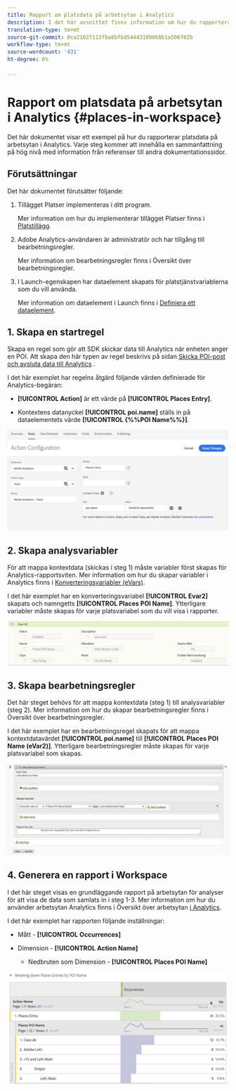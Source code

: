 ```yaml
---
title: Rapport om platsdata på arbetsytan i Analytics
description: I det här avsnittet finns information om hur du rapporterar platsdata i arbetsytan för Analytics.
translation-type: tm+mt
source-git-commit: 0ca2162f113fba6bfbd54443109068b1a506762b
workflow-type: tm+mt
source-wordcount: '431'
ht-degree: 6%

---
```



# Rapport om platsdata på arbetsytan i Analytics {#places-in-workspace}

Det här dokumentet visar ett exempel på hur du rapporterar platsdata på arbetsytan i Analytics. Varje steg kommer att innehålla en sammanfattning på hög nivå med information från referenser till andra dokumentationssidor.

## Förutsättningar

Det här dokumentet förutsätter följande:

1. Tillägget Platser implementeras i ditt program.

   Mer information om hur du implementerar tillägget Platser finns i [Platstillägg](/help/places-ext-aep-sdks/places-extension/places-extension.md).

1. Adobe Analytics-användaren är administratör och har tillgång till bearbetningsregler.

   Mer information om bearbetningsregler finns i Översikt över [](https://docs.adobe.com/content/help/en/analytics/admin/admin-tools/processing-rules/processing-rules.html)bearbetningsregler.

1. I Launch-egenskapen har dataelement skapats för platstjänstvariablerna som du vill använda.

   Mer information om dataelement i Launch finns i [Definiera ett dataelement](/help/use-places-launch-workflow/define-data-elements.md).


## 1. Skapa en startregel

Skapa en regel som gör att SDK skickar data till Analytics när enheten anger en POI. Att skapa den här typen av regel beskrivs på sidan [Skicka POI-post och avsluta data till Analytics](/help/use-places-with-other-solutions/places-adobe-analytics/use-places-adobe-analytics.md) .

I det här exemplet har regelns åtgärd följande värden definierade för Analytics-begäran:

* **[!UICONTROL Action]** är ett värde på **[!UICONTROL Places Entry]**.

* Kontextens datanyckel **[!UICONTROL poi.name]** ställs in på dataelementets värde **[!UICONTROL {%%POI Name%%}]**.

![&quot;ange en åtgärd&quot;](/help/assets/pt-setAction.png)

## 2. Skapa analysvariabler

För att mappa kontextdata (skickas i steg 1) måste variabler först skapas för Analytics-rapportsviten. Mer information om hur du skapar variabler i Analytics finns i [Konverteringsvariabler (eVars)](https://docs.adobe.com/content/help/en/analytics/implementation/analytics-basics/ref-conversion-variables-evar.html).

I det här exemplet har en konverteringsvariabel **[!UICONTROL Evar2]** skapats och namngetts **[!UICONTROL Places POI Name]**. Ytterligare variabler måste skapas för varje platsvariabel som du vill visa i rapporter.

![&quot;skapa en analysvariabel&quot;](/help/assets/aa-evar.png)

## 3. Skapa bearbetningsregler

Det här steget behövs för att mappa kontextdata (steg 1) till analysvariabler (steg 2). Mer information om hur du skapar bearbetningsregler finns i Översikt över [](https://docs.adobe.com/content/help/en/analytics/admin/admin-tools/processing-rules/processing-rules.html)bearbetningsregler.

I det här exemplet har en bearbetningsregel skapats för att mappa kontextdatavärdet **[!UICONTROL poi.name]** till **[!UICONTROL Places POI Name (eVar2)]**. Ytterligare bearbetningsregler måste skapas för varje platsvariabel som skapas.

![&quot;skapa en bearbetningsregel&quot;](/help/assets/aa-processing-rule.png)

## 4. Generera en rapport i Workspace

I det här steget visas en grundläggande rapport på arbetsytan för analyser för att visa de data som samlats in i steg 1-3. Mer information om hur du använder arbetsytan Analytics finns i Översikt över arbetsytan [i Analytics](https://docs.adobe.com/content/help/en/analytics/analyze/analysis-workspace/analysis-workspace-features.html).

I det här exemplet har rapporten följande inställningar:

* Mått - **[!UICONTROL Occurrences]**

* Dimension - **[!UICONTROL Action Name]**

   * Nedbruten som Dimension - **[!UICONTROL Places POI Name]**

![&quot;skapa en rapport på arbetsytan&quot;](/help/assets/aa-workspace.png)
